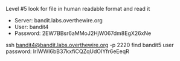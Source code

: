 Level #5 look for file in human readable format and read it
- Server: bandit.labs.overthewire.org
- User: bandit4
- Password: 2EW7BBsr6aMMoJ2HjW067dm8EgX26xNe

ssh bandit4@bandit.labs.overthewire.org -p 2220
find 
bandit5 user password: lrIWWI6bB37kxfiCQZqUdOIYfr6eEeqR

